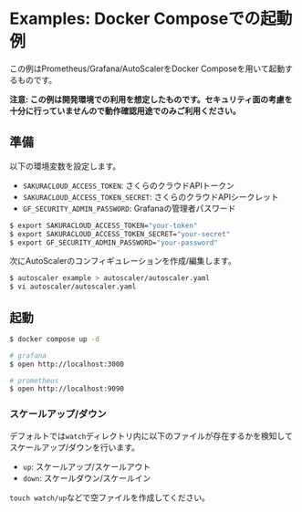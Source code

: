 # Examples: Docker Composeでの起動例

この例はPrometheus/Grafana/AutoScalerをDocker Composeを用いて起動するものです。  

**注意: この例は開発環境での利用を想定したものです。セキュリティ面の考慮を十分に行っていませんので動作確認用途でのみご利用ください。**

## 準備

以下の環境変数を設定します。

- `SAKURACLOUD_ACCESS_TOKEN`: さくらのクラウドAPIトークン
- `SAKURACLOUD_ACCESS_TOKEN_SECRET`: さくらのクラウドAPIシークレット
- `GF_SECURITY_ADMIN_PASSWORD`: Grafanaの管理者パスワード

```bash
$ export SAKURACLOUD_ACCESS_TOKEN="your-token"
$ export SAKURACLOUD_ACCESS_TOKEN_SECRET="your-secret"
$ export GF_SECURITY_ADMIN_PASSWORD="your-password"
```

次にAutoScalerのコンフィギュレーションを作成/編集します。

```bash
$ autoscaler example > autoscaler/autoscaler.yaml
$ vi autoscaler/autoscaler.yaml
```

## 起動

```bash
$ docker compose up -d

# grafana
$ open http://localhost:3000

# prometheus
$ open http://localhost:9090
```

### スケールアップ/ダウン

デフォルトでは`watch`ディレクトリ内に以下のファイルが存在するかを検知してスケールアップ/ダウンを行います。  

- `up`: スケールアップ/スケールアウト
- `down`: スケールダウン/スケールイン

`touch watch/up`などで空ファイルを作成してください。